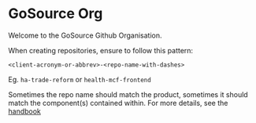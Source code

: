 # GoSource Org

Welcome to the GoSource Github Organisation.

When creating repositories, ensure to follow this pattern:

`<client-acronym-or-abbrev>-<repo-name-with-dashes>`

Eg. `ha-trade-reform` or `health-mcf-frontend`

Sometimes the repo name should match the product, sometimes it should match the component(s) contained within. For more details, see the [handbook](https://staff-handbook.gosource.com.au/)
